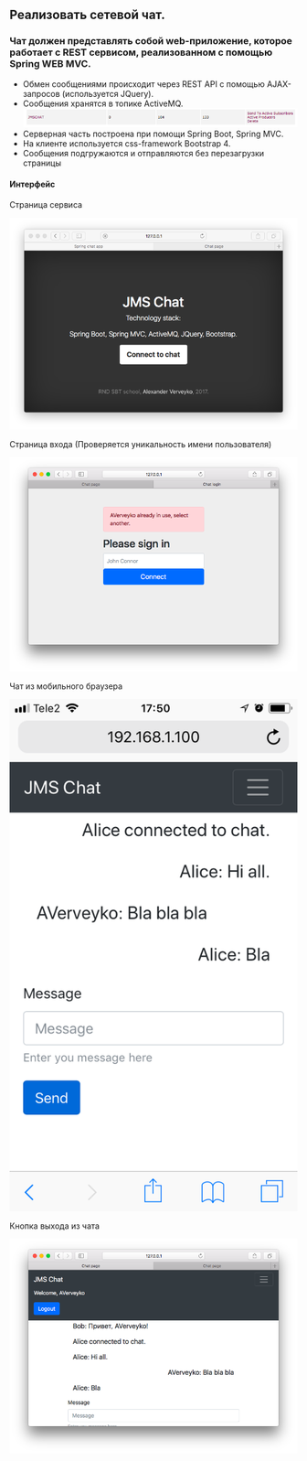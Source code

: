 ## Реализовать сетевой чат.
### Чат должен представлять собой web-приложение, которое работает с REST сервисом, реализованном с помощью Spring WEB MVC.

* Обмен сообщениями происходит через REST API с помощью AJAX-запросов (используется JQuery).
* Сообщения хранятся в топике ActiveMQ.
![ActiveMQ](img/activemq.png)
* Серверная часть построена при помощи Spring Boot, Spring MVC.
* На клиенте используется css-framework Bootstrap 4.
* Сообщения подгружаются и отправляются без перезагрузки страницы 

#### Интерфейс
Страница сервиса

![Страница сервиса](img/index.png)

Страница входа (Проверяется уникальность имени пользователя)

![Страница входа](img/login.png)

Чат из мобильного браузера

![Мобильный интерфейс](img/mobile.png)

Кнопка выхода из чата

![Выход из чата](img/logout.png)
